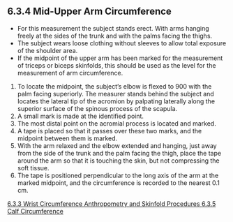 ## 6.3.4 Mid-Upper Arm Circumference

* For this measurement the subject stands erect. With arms hanging freely at the sides of the trunk and with the palms facing the thighs.
* The subject wears loose clothing without sleeves to allow total exposure of the shoulder area.
* If the midpoint of the upper arm has been marked for the measurement of triceps or biceps skinfolds, this should be used as the level for the measurement of arm circumference.

1. To locate the midpoint, the subject’s elbow is flexed to 900 with the palm facing superiorly. The measurer stands behind the subject and locates the lateral tip of the acromion by palpating laterally along the superior surface of the spinous process of the scapula.
2. A small mark is made at the identified point.
3. The most distal point on the acromial process is located and marked.
4. A tape is placed so that it passes over these two marks, and the midpoint between them is marked.
5. With the arm relaxed and the elbow extended and hanging, just away from the side of the trunk and the palm facing the thigh, place the tape around the arm so that it is touching the skin, but not compressing the soft tissue.
6. The tape is positioned perpendicular to the long axis of the arm at the marked midpoint, and the circumference is recorded to the nearest 0.1 cm.


<div class="center">
<div class="btn-group">
  <a href=":pages_path:/manuals/anthro-skinfold/6-03-03-wrist-circumference.md" class="btn btn-default">
    <span class="glyphicon glyphicon-chevron-left"></span>
    6.3.3 Wrist Circumference
  </a>

  <a href=":pages_path:/manuals/anthro-skinfold" class="btn btn-default">
    <span class="glyphicon glyphicon-chevron-up"></span>
    Anthropometry and Skinfold Procedures
  </a>

  <a href=":pages_path:/manuals/anthro-skinfold/6-03-05-calf-circumference.md" class="btn btn-success">
    6.3.5 Calf Circumference
    <span class="glyphicon glyphicon-chevron-right"></span>
  </a>
</div>
</div>
